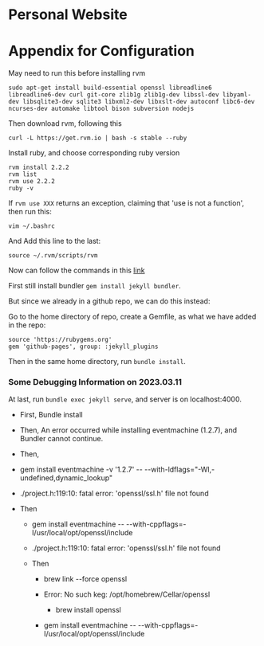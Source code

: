 # Personal Website

# Appendix for Configuration

May need to run this before installing rvm

```
sudo apt-get install build-essential openssl libreadline6 libreadline6-dev curl git-core zlib1g zlib1g-dev libssl-dev libyaml-dev libsqlite3-dev sqlite3 libxml2-dev libxslt-dev autoconf libc6-dev ncurses-dev automake libtool bison subversion nodejs
```
Then download rvm, following this []()

```
curl -L https://get.rvm.io | bash -s stable --ruby
```

Install ruby, and choose corresponding ruby version
```
rvm install 2.2.2
rvm list
rvm use 2.2.2
ruby -v
```

If `rvm use XXX` returns an exception, claiming that 'use is not a function', then run this:

```
vim ~/.bashrc
```
And Add this line to the last:
```
source ~/.rvm/scripts/rvm
```

Now can follow the commands in this [link](http://jekyllcn.com/)

First still install bundler `gem install jekyll bundler`.

But since we already in a github repo, we can do this instead:

Go to the home directory of repo, create a Gemfile, as what we have added in the repo:

```
source 'https://rubygems.org'
gem 'github-pages', group: :jekyll_plugins
```

Then in the same home directory, run `bundle install`.



### Some Debugging Information on 2023.03.11

At last, run `bundle exec jekyll serve`, and server is on localhost:4000.


- First, Bundle install

- Then, An error occurred while installing eventmachine (1.2.7), and Bundler cannot continue.

- Then,
- gem install eventmachine -v '1.2.7' -- --with-ldflags="-Wl,-undefined,dynamic_lookup"

- ./project.h:119:10: fatal error: 'openssl/ssl.h' file not found

- Then
    - gem install eventmachine -- --with-cppflags=-I/usr/local/opt/openssl/include  

    - ./project.h:119:10: fatal error: 'openssl/ssl.h' file not found


    - Then
        - brew link --force openssl


        - Error: No such keg: /opt/homebrew/Cellar/openssl
            - brew install openssl

        - gem install eventmachine -- --with-cppflags=-I/usr/local/opt/openssl/include
